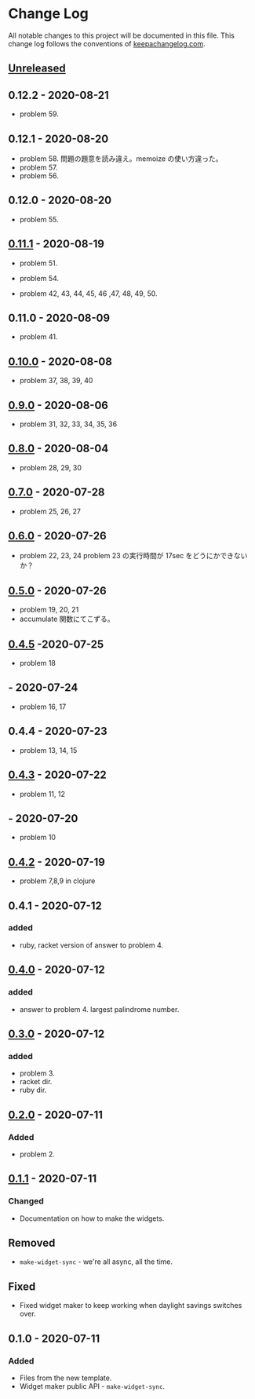 # Change Log
All notable changes to this project will be documented in this file. This change log follows the conventions of [keepachangelog.com](http://keepachangelog.com/).

## [Unreleased]

## 0.12.2 - 2020-08-21
* problem 59.

## 0.12.1 - 2020-08-20
* problem 58.
  問題の題意を読み違え。memoize の使い方違った。
* problem 57.
* problem 56.

## 0.12.0 - 2020-08-20
* problem 55.

## [0.11.1] - 2020-08-19
* problem 51.

* problem 54.
* problem 42, 43, 44, 45, 46 ,47, 48, 49, 50.

## 0.11.0 - 2020-08-09
* problem 41.

## [0.10.0] - 2020-08-08
* problem 37, 38, 39, 40

## [0.9.0] - 2020-08-06
* problem 31, 32, 33, 34, 35, 36

## [0.8.0] - 2020-08-04
* problem 28, 29, 30

## [0.7.0] - 2020-07-28
* problem 25, 26, 27

## [0.6.0] - 2020-07-26
* problem 22, 23, 24
problem 23 の実行時間が 17sec をどうにかできないか？

## [0.5.0] - 2020-07-26
* problem 19, 20, 21
* accumulate 関数にてこずる。

## [0.4.5] -2020-07-25
* problem 18

## - 2020-07-24
* problem 16, 17

## 0.4.4 - 2020-07-23
* problem 13, 14, 15

## [0.4.3] - 2020-07-22
* problem 11, 12

## - 2020-07-20
* problem 10

## [0.4.2] - 2020-07-19
* problem 7,8,9 in clojure

## 0.4.1 - 2020-07-12
### added
- ruby, racket version of answer to problem 4.

## [0.4.0] - 2020-07-12
### added
- answer to problem 4. largest palindrome number.

## [0.3.0] - 2020-07-12
### added
- problem 3.
- racket dir.
- ruby dir.

## [0.2.0] - 2020-07-11
### Added
- problem 2.

## [0.1.1] - 2020-07-11
### Changed
- Documentation on how to make the widgets.

## Removed
- `make-widget-sync` - we're all async, all the time.

## Fixed
- Fixed widget maker to keep working when daylight savings switches over.

## 0.1.0 - 2020-07-11
### Added
- Files from the new template.
- Widget maker public API - `make-widget-sync`.

[Unreleased]: https://github.com/hkim0331/project-euler/compare/0.1.1...HEAD
[0.11.1]: https://github.com/hkim0331/project-euler/compare/0.10.0...0.11.1
[0.10.0]: https://github.com/hkim0331/project-euler/compare/0.9.0...0.10.0
[0.9.0]: https://github.com/hkim0331/project-euler/compare/0.8.0...0.9.0
[0.8.0]: https://github.com/hkim0331/project-euler/compare/0.7.0...0.8.0
[0.7.0]: https://github.com/hkim0331/project-euler/compare/0.6.0...0.7.0
[0.6.0]: https://github.com/hkim0331/project-euler/compare/0.5.0...0.6.0
[0.5.0]: https://github.com/hkim0331/project-euler/compare/0.4.3...0.5.0
[0.4.5]: https://github.com/hkim0331/project-euler/compare/0.4.3...0.4.5
[0.4.3]: https://github.com/hkim0331/project-euler/compare/0.4.2...0.4.3
[0.4.2]: https://github.com/hkim0331/project-euler/compare/0.4.0...0.4.2
[0.4.0]: https://github.com/hkim0331/project-euler/compare/0.3.0...0.4.0
[0.3.0]: https://github.com/hkim0331/project-euler/compare/0.2.0...0.3.0
[0.2.0]: https://github.com/hkim0331/project-euler/compare/0.1.1...0.2.0
[0.1.1]: https://github.com/hkim0331/project-euler/compare/0.1.0...0.1.1
